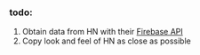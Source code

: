 ### todo:

1. Obtain data from HN with their [Firebase API](https://github.com/HackerNews/API)
2. Copy look and feel of HN as close as possible 
